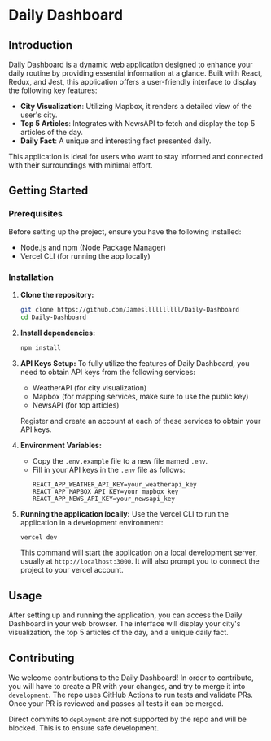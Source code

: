 # Daily Dashboard

## Introduction

Daily Dashboard is a dynamic web application designed to enhance your daily routine by providing essential information at a glance. Built with React, Redux, and Jest, this application offers a user-friendly interface to display the following key features:

- **City Visualization**: Utilizing Mapbox, it renders a detailed view of the user's city.
- **Top 5 Articles**: Integrates with NewsAPI to fetch and display the top 5 articles of the day.
- **Daily Fact**: A unique and interesting fact presented daily.

This application is ideal for users who want to stay informed and connected with their surroundings with minimal effort.

## Getting Started

### Prerequisites

Before setting up the project, ensure you have the following installed:

- Node.js and npm (Node Package Manager)
- Vercel CLI (for running the app locally)

### Installation

1. **Clone the repository:**

   ```bash
   git clone https://github.com/Jamesllllllllll/Daily-Dashboard
   cd Daily-Dashboard
   ```

2. **Install dependencies:**

   ```bash
   npm install
   ```

3. **API Keys Setup:**
   To fully utilize the features of Daily Dashboard, you need to obtain API keys from the following services:

   - WeatherAPI (for city visualization)
   - Mapbox (for mapping services, make sure to use the public key)
   - NewsAPI (for top articles)

   Register and create an account at each of these services to obtain your API keys.

4. **Environment Variables:**

   - Copy the `.env.example` file to a new file named `.env`.
   - Fill in your API keys in the `.env` file as follows:
     ```
     REACT_APP_WEATHER_API_KEY=your_weatherapi_key
     REACT_APP_MAPBOX_API_KEY=your_mapbox_key
     REACT_APP_NEWS_API_KEY=your_newsapi_key
     ```

5. **Running the application locally:**
   Use the Vercel CLI to run the application in a development environment:
   ```bash
   vercel dev
   ```
   This command will start the application on a local development server, usually at `http://localhost:3000`. It will also prompt you to connect the project to your vercel account.

## Usage

After setting up and running the application, you can access the Daily Dashboard in your web browser. The interface will display your city's visualization, the top 5 articles of the day, and a unique daily fact.

## Contributing

We welcome contributions to the Daily Dashboard! In order to contribute, you will have to create a PR with your changes, and try to merge it into `development`. The repo uses GitHub Actions to run tests and validate PRs. Once your PR is reviewed and passes all tests it can be merged.

Direct commits to `deployment` are not supported by the repo and will be blocked. This is to ensure safe development.

